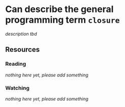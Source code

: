 # Can describe the general programming term `closure`

_description tbd_

## Resources

### Reading

_nothing here yet, please add something_

### Watching

_nothing here yet, please add something_
